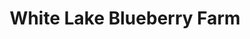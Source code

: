 ---
title: "White Lake Blueberry Farm"
url: /elizabethtown/white-lake-blueberry-farm/
shop: farm
---